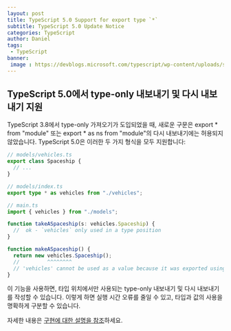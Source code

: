 ```yaml
---
layout: post
title: TypeScript 5.0 Support for export type `*`
subtitle: TypeScript 5.0 Update Notice
categories: TypeScript
author: Daniel
tags: 
 - TypeScript
banner:
 image : https://devblogs.microsoft.com/typescript/wp-content/uploads/sites/11/2023/03/5-0-feature-image-square-bounds-1.png
---
```


## TypeScript 5.0에서 type-only 내보내기 및 다시 내보내기 지원

TypeScript 3.8에서 type-only 가져오기가 도입되었을 때, 새로운 구문은 export * from "module" 또는 export * as ns from "module"의 다시 내보내기에는 허용되지 않았습니다. TypeScript 5.0은 이러한 두 가지 형식을 모두 지원합니다:

```typescript
// models/vehicles.ts
export class Spaceship {
  // ...
}

// models/index.ts
export type * as vehicles from "./vehicles";

// main.ts
import { vehicles } from "./models";

function takeASpaceship(s: vehicles.Spaceship) {
  //  ok - `vehicles` only used in a type position
}

function makeASpaceship() {
  return new vehicles.Spaceship();
  //         ^^^^^^^^
  // 'vehicles' cannot be used as a value because it was exported using 'export type'.
}
```

이 기능을 사용하면, 타입 위치에서만 사용되는 type-only 내보내기 및 다시 내보내기를 작성할 수 있습니다. 
이렇게 하면 실행 시간 오류를 줄일 수 있고, 타입과 값의 사용을 명확하게 구분할 수 있습니다.

자세한 내용은 [구현에 대한 설명을 참조](https://github.com/microsoft/TypeScript/pull/52217)하세요.